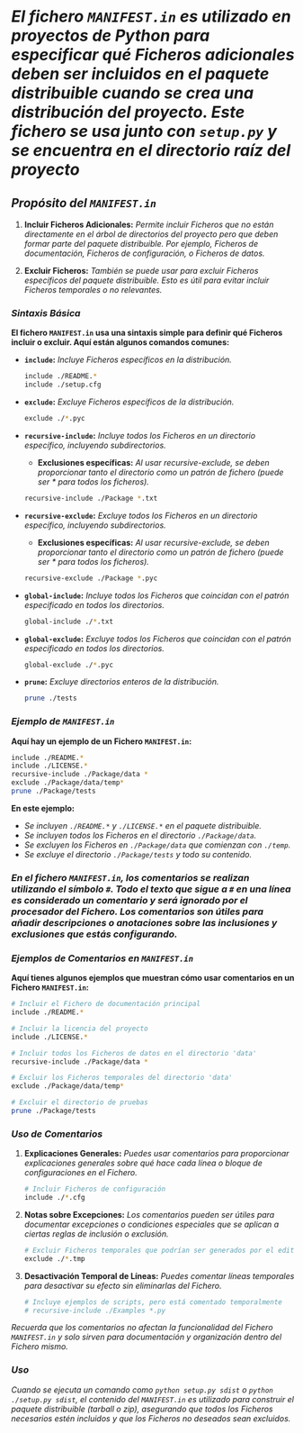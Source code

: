 <!-- Author: Daniel Benjamin Perez Morales -->
<!-- GitHub: https://github.com/D4nitrix13 -->
<!-- GitLab: https://gitlab.com/D4nitrix13 -->
<!-- Email: danielperezdev@proton.me -->

# ***El fichero `MANIFEST.in` es utilizado en proyectos de Python para especificar qué Ficheros adicionales deben ser incluidos en el paquete distribuible cuando se crea una distribución del proyecto. Este fichero se usa junto con `setup.py` y se encuentra en el directorio raíz del proyecto***

## ***Propósito del `MANIFEST.in`***

1. **Incluir Ficheros Adicionales:**
  *Permite incluir Ficheros que no están directamente en el árbol de directorios del proyecto pero que deben formar parte del paquete distribuible. Por ejemplo, Ficheros de documentación, Ficheros de configuración, o Ficheros de datos.*

2. **Excluir Ficheros:**
  *También se puede usar para excluir Ficheros específicos del paquete distribuible. Esto es útil para evitar incluir Ficheros temporales o no relevantes.*

### ***Sintaxis Básica***

**El fichero `MANIFEST.in` usa una sintaxis simple para definir qué Ficheros incluir o excluir. Aquí están algunos comandos comunes:**

- **`include`:** *Incluye Ficheros específicos en la distribución.*

  ```bash
  include ./README.*
  include ./setup.cfg
  ```

- **`exclude`:** *Excluye Ficheros específicos de la distribución.*

  ```bash
  exclude ./*.pyc
  ```

- **`recursive-include`:** *Incluye todos los Ficheros en un directorio específico, incluyendo subdirectorios.*
  - **Exclusiones específicas:** *Al usar recursive-exclude, se deben proporcionar tanto el directorio como un patrón de fichero (puede ser * para todos los ficheros).*

  ```bash
  recursive-include ./Package *.txt
  ```

- **`recursive-exclude`:** *Excluye todos los Ficheros en un directorio específico, incluyendo subdirectorios.*
  - **Exclusiones específicas:** *Al usar recursive-exclude, se deben proporcionar tanto el directorio como un patrón de fichero (puede ser * para todos los ficheros).*

  ```bash
  recursive-exclude ./Package *.pyc
  ```

- **`global-include`:** *Incluye todos los Ficheros que coincidan con el patrón especificado en todos los directorios.*

  ```bash
  global-include ./*.txt
  ```

- **`global-exclude`:** *Excluye todos los Ficheros que coincidan con el patrón especificado en todos los directorios.*

  ```bash
  global-exclude ./*.pyc
  ```

- **`prune`:** *Excluye directorios enteros de la distribución.*

  ```bash
  prune ./tests
  ```

### ***Ejemplo de `MANIFEST.in`***

**Aquí hay un ejemplo de un Fichero `MANIFEST.in`:**

```bash
include ./README.*
include ./LICENSE.*
recursive-include ./Package/data *
exclude ./Package/data/temp*
prune ./Package/tests
```

**En este ejemplo:**

- *Se incluyen `./README.*` y `./LICENSE.*` en el paquete distribuible.*
- *Se incluyen todos los Ficheros en el directorio `./Package/data`.*
- *Se excluyen los Ficheros en `./Package/data` que comienzan con `./temp`.*
- *Se excluye el directorio `./Package/tests` y todo su contenido.*

### ***En el fichero `MANIFEST.in`, los comentarios se realizan utilizando el símbolo `#`. Todo el texto que sigue a `#` en una línea es considerado un comentario y será ignorado por el procesador del Fichero. Los comentarios son útiles para añadir descripciones o anotaciones sobre las inclusiones y exclusiones que estás configurando.***

### ***Ejemplos de Comentarios en `MANIFEST.in`***

**Aquí tienes algunos ejemplos que muestran cómo usar comentarios en un Fichero `MANIFEST.in`:**

```bash
# Incluir el Fichero de documentación principal
include ./README.*

# Incluir la licencia del proyecto
include ./LICENSE.*

# Incluir todos los Ficheros de datos en el directorio 'data'
recursive-include ./Package/data *

# Excluir los Ficheros temporales del directorio 'data'
exclude ./Package/data/temp*

# Excluir el directorio de pruebas
prune ./Package/tests
```

### ***Uso de Comentarios***

1. **Explicaciones Generales:**
  *Puedes usar comentarios para proporcionar explicaciones generales sobre qué hace cada línea o bloque de configuraciones en el Fichero.*

   ```bash
   # Incluir Ficheros de configuración
   include ./*.cfg
   ```

2. **Notas sobre Excepciones:**
  *Los comentarios pueden ser útiles para documentar excepciones o condiciones especiales que se aplican a ciertas reglas de inclusión o exclusión.*

   ```bash
   # Excluir Ficheros temporales que podrían ser generados por el editor
   exclude ./*.tmp
   ```

3. **Desactivación Temporal de Líneas:**
  *Puedes comentar líneas temporales para desactivar su efecto sin eliminarlas del Fichero.*

   ```bash
   # Incluye ejemplos de scripts, pero está comentado temporalmente
   # recursive-include ./Examples *.py
   ```

*Recuerda que los comentarios no afectan la funcionalidad del Fichero `MANIFEST.in` y solo sirven para documentación y organización dentro del Fichero mismo.*

### ***Uso***

*Cuando se ejecuta un comando como `python setup.py sdist` o `python ./setup.py sdist`, el contenido del `MANIFEST.in` es utilizado para construir el paquete distribuible (tarball o zip), asegurando que todos los Ficheros necesarios estén incluidos y que los Ficheros no deseados sean excluidos.*
